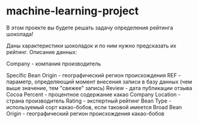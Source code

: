 # machine-learning-project
В этом проекте вы будете решать задачу определения рейтинга шоколада!

Даны характеристики шоколадок и по ним нужно предсказать их рейтинг.
Описание данных:

Company - компания производитель

Specific Bean Origin - географический регион происхождения
REF - параметр, определяющий момент внесения записи в базу данных (чем выше значение, тем "свежее" запись)
Review - дата публикации отзыва
Cocoa Percent - процентное содержание какао
Company Location - страна производитель
Rating - экспертный рейтинг
Bean Type - используемый сорт какао-бобов, если таковой имеется
Broad Bean Origin - географический регион происхождения какао-бобов
